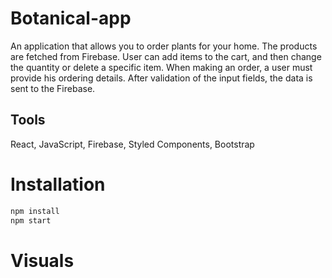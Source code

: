 # Botanical-app
An application that allows you to order plants for your home. The products are fetched from Firebase. User can add items to the cart, and then change the quantity or delete a specific item. When making an order, a user must provide his ordering details. After validation of the input fields, the data is sent to the Firebase.  

## Tools
React, JavaScript, Firebase, Styled Components, Bootstrap

# Installation
```bash
npm install
npm start
```

# Visuals
